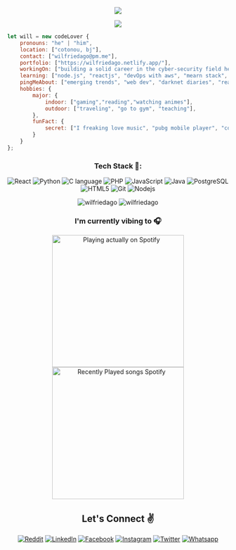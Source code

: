 <p align="center"> <img src="https://github.com/wilfriedago/wilfriedago/blob/main/assets/1.png" /> </p>
<p align="center"> <img src="https://github.com/wilfriedago/wilfriedago/blob/main/assets/2.png" /> </p>

```javascript
let will = new codeLover {
    pronouns: "he" | "him",
    location: ["cotonou, bj"],
    contact: ["wilfriedago@pm.me"],
    portfolio: ["https://wilfriedago.netlify.app/"],
    workingOn: ["building a solid career in the cyber-security field here in my country..."],
    learning: ["node.js", "reactjs", "devOps with aws", "mearn stack", "three.js", "java", "web accesibility"],
    pingMeAbout: ["emerging trends", "web dev", "darknet diaries", "reactjs", "tech", "crypto","nft", "music"],
    hobbies: {
        major: {
            indoor: ["gaming","reading","watching animes"],
            outdoor: ["traveling", "go to gym", "teaching"],
        },
        funFact: {
            secret: ["I freaking love music", "pubg mobile player", "coffee addict"],
        }
    }
};
```
<h3 align="center">Tech Stack 🤖:</h3>
<p align="center">
  <img alt="React" src="https://img.shields.io/badge/-React-ffb400?style=flat-square&logo=react&logoColor=white" />
  <img alt="Python" src="https://img.shields.io/badge/-Python-ffb400?style=flat-square&logo=python&logoColor=white" />
  <img alt="C language" src="https://img.shields.io/badge/-C-ffb400?style=flat-square&logo=c&logoColor=white" />
  <img alt="PHP" src="https://img.shields.io/badge/-PHP-ffb400?style=flat-square&logo=php&logoColor=white" />
  <img alt="JavaScript" src="https://img.shields.io/badge/-JavaScript(ES6+)-ffb400?style=flat-square&logo=javascript&logoColor=white" />
  <img alt="Java" src="https://img.shields.io/badge/-Java-ffb400?style=flat-square&logo=java&logoColor=white" />
  <img alt="PostgreSQL" src="https://img.shields.io/badge/-PostgreSQL-ffb400?style=flat-square&logo=postgresql&logoColor=white" />
  <img alt="HTML5" src="https://img.shields.io/badge/-HTML5-ffb400?style=flat-square&logo=html5&logoColor=white" />
  <img alt="Git" src="https://img.shields.io/badge/-Git-ffb400?style=flat-square&logo=git&logoColor=white" />
  <img alt="Nodejs" src="https://img.shields.io/badge/-Nodejs-ffb400?style=flat-square&logo=Node.js&logoColor=white" />
</p>

<p align="center" height='130px'> 
    <img src="https://github-readme-stats.vercel.app/api?username=wilfriedago&show_icons=true&hide_title=true&include_all_commits=true&line_height=21&bg_color=0,ffb400,ffb400,F6C03D,F4DDA6&count_private=true&theme=graywhite" alt="wilfriedago"/> 
    <img src="https://github-readme-stats.vercel.app/api/top-langs/?username=wilfriedago&layout=compact&show_icons=true&bg_color=0,EFE4CA,F4DDA6,F6C03D&theme=graywhite&hide_title=true" alt="wilfriedago"/>
</p>

<h3 align="center">I'm currently vibing to 🎧</h3>
<p align="center">
<img src="https://spotify-github-profile.vercel.app/api/view.svg?uid=313vfnqqtujewg7wopvoz4aplizy&cover_image=true&theme=compact" alt="Playing actually on Spotify" height="300px"/>
<img src="https://spotify-recently-played-readme.vercel.app/api?user=313vfnqqtujewg7wopvoz4aplizy" alt="Recently Played songs Spotify" height="300px"/>
</p>

<h2 align="center">Let's Connect ✌</h2></a>
<p align="center">
 <a href="https://www.reddit.com/user/backTo999"><img src="https://img.icons8.com/stickers/50/000000/reddit.png" alt="Reddit"/></a>
 <a href="https://www.linkedin.com/in/wilfriedago/"><img src="https://img.icons8.com/stickers/50/000000/linkedin.png" alt="LinkedIn"/></a>
 <a href="https://facebook.com/wilfried.kirin.ago/"><img src="https://img.icons8.com/stickers/50/000000/facebook-new.png" alt="Facebook"/></a>
 <a href="https://www.instagram.com/dev.willy"><img src="https://img.icons8.com/stickers/50/000000/instagram-new--v2.png" alt="Instagram"/></a>
 <a href="https://twitter.com/dev_willy"><img src="https://img.icons8.com/stickers/50/000000/twitter.png" alt="Twitter"/></a>
 <a href="https://wa.me/22962000975?text=Hi+!+I+text+you+from+your+Github+!"><img src="https://img.icons8.com/stickers/50/000000/whatsapp.png" alt="Whatsapp"/></a>
</p>
